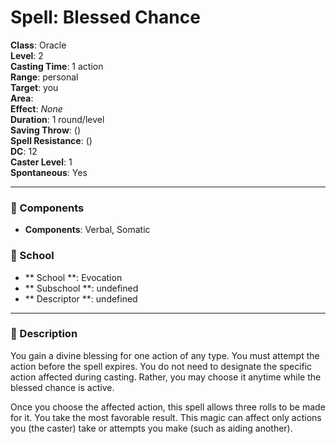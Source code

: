 
# Spell: Blessed Chance
**Class**: Oracle  
**Level**: 2  
**Casting Time**: 1 action  
**Range**: personal  
**Target**: you  
**Area**:   
**Effect**: _None_  
**Duration**: 1 round/level  
**Saving Throw**:  ()  
**Spell Resistance**:  ()  
**DC**: 12  
**Caster Level**: 1  
**Spontaneous**: Yes

---

### 🔮 Components
- **Components**: Verbal, Somatic

### 🏫 School
- ** School **: Evocation
- ** Subschool **: undefined
- ** Descriptor **: undefined
---

### 📜 Description
You gain a divine blessing for one action of any type. You must attempt the action before the spell expires. You do not need to designate the specific action affected during casting. Rather, you may choose it anytime while the blessed chance is active.

Once you choose the affected action, this spell allows three rolls to be made for it. You take the most favorable result. This magic can affect only actions you (the caster) take or attempts you make (such as aiding another).

